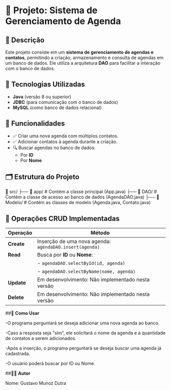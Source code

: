 # 📒 **Projeto: Sistema de Gerenciamento de Agenda**

## 📌 **Descrição**

Este projeto consiste em um **sistema de gerenciamento de agendas e contatos**, permitindo a criação, armazenamento e consulta de agendas em um banco de dados. Ele utiliza a arquitetura **DAO** para facilitar a interação com o banco de dados.

## 🚀 **Tecnologias Utilizadas**

- **Java** (versão 8 ou superior)
- **JDBC** (para comunicação com o banco de dados)
- **MySQL** (como banco de dados relacional)

## 🔧 **Funcionalidades**

- ✅ Criar uma nova agenda com múltiplos contatos.
- ✅ Adicionar contatos à agenda durante a criação.
- 🔍 Buscar agendas no banco de dados:
  - Por **ID**
  - Por **Nome**

## 🗂 **Estrutura do Projeto**


📂 src/ ├── 📁 app/ # Contém a classe principal (App.java) ├── 📁 DAO/ # Contém a classe de acesso ao banco de dados (AgendaDAO.java) ├── 📁 Modelo/ # Contém as classes de modelo (Agenda.java, Contato.java)


## 🔄 **Operações CRUD Implementadas**

| **Operação** | **Método**                                                  |
| ------------ | ----------------------------------------------------------- |
| **Create**   | Inserção de uma nova agenda: `agendaDAO.insert(agenda)`      |
| **Read**     | Busca por **ID** ou **Nome**:                                |
|              | - `agendaDAO.selectById(id, agenda)`                         |
|              | - `agendaDAO.selectByName(nome, agenda)`                     |
| **Update**   | Em desenvolvimento: Não implementado nesta versão           |
| **Delete**   | Em desenvolvimento: Não implementado nesta versão           |


##📝 **Como Usar**

-O programa perguntará se deseja adicionar uma nova agenda ao banco.

-Caso a resposta seja "sim", ele solicitará o nome da agenda e a quantidade de contatos a serem adicionados.

-Após a inserção, o programa perguntará se deseja buscar uma agenda já cadastrada.

-O usuário poderá buscar por ID ou Nome.

##👨‍💻 **Autor**

Nome: Gustavo Munoz Dutra
